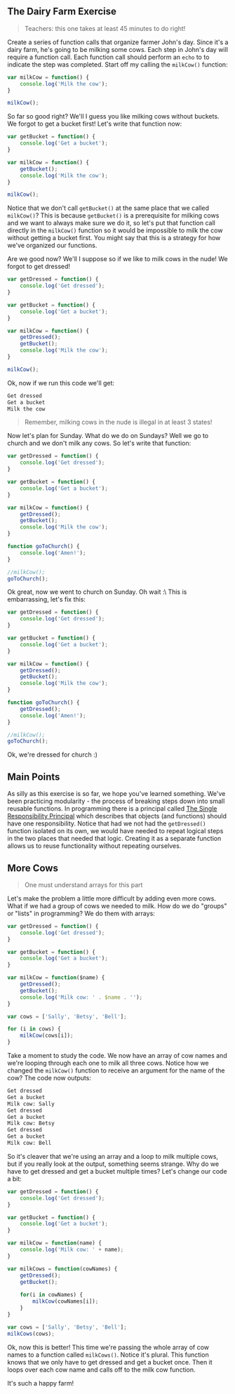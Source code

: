 ## The Dairy Farm Exercise

> Teachers: this one takes at least 45 minutes to do right!

Create a series of function calls that organize farmer John's day. Since it's a dairy farm, he's going to be milking some cows. Each step in John's day will require a function call. Each function call should perform an `echo` to to indicate the step was completed. Start off my calling the `milkCow()` function:

```js
var milkCow = function() {
    console.log('Milk the cow');
}

milkCow();
```

So far so good right? We'll I guess you like milking cows without buckets. We forgot to get a  bucket first! Let's write that function now:

```js
var getBucket = function() {
    console.log('Get a bucket');
}

var milkCow = function() {
    getBucket();
    console.log('Milk the cow');
}

milkCow();
```

Notice that we don't call `getBucket()` at the same place that we called `milkCow()`? This is because `getBucket()` is a prerequisite for milking cows and we want to always make sure we do it, so let's put that function call directly in the `milkCow()` function so it would be impossible to milk the cow without getting a bucket first. You might say that this is a strategy for how we've organized our functions.

Are we good now? We'll I suppose so if we like to milk cows in the nude! We forgot to get dressed!

```js
var getDressed = function() {
    console.log('Get dressed');
}

var getBucket = function() {
    console.log('Get a bucket');
}

var milkCow = function() {
    getDressed();
    getBucket();
    console.log('Milk the cow');
}

milkCow();
```

Ok, now if we run this code we'll get:

```sh
Get dressed
Get a bucket
Milk the cow
```

> Remember, milking cows in the nude is illegal in at least 3 states!

Now let's plan for Sunday. What do we do on Sundays? Well we go to church and we don't milk any cows. So let's write that function:

```js
var getDressed = function() {
    console.log('Get dressed');
}

var getBucket = function() {
    console.log('Get a bucket');
}

var milkCow = function() {
    getDressed();
    getBucket();
    console.log('Milk the cow');
}

function goToChurch() {
    console.log('Amen!');
}

//milkCow();
goToChurch();
```

Ok great, now we went to church on Sunday. Oh wait :\  This is embarrassing, let's fix this:

```js
var getDressed = function() {
    console.log('Get dressed');
}

var getBucket = function() {
    console.log('Get a bucket');
}

var milkCow = function() {
    getDressed();
    getBucket();
    console.log('Milk the cow');
}

function goToChurch() {
    getDressed();
    console.log('Amen!');
}

//milkCow();
goToChurch();
```

Ok, we're dressed for church :)

## Main Points

As silly as this exercise is so far, we hope you've learned something. We've been practicing modularity - the process of breaking steps down into small reusable functions. In programming there is a principal called [The Single Responsibility Principal](http://en.wikipedia.org/wiki/Single_responsibility_principle) which describes that objects (and functions) should have one responsibility. Notice that had we not had the `getDressed()` function isolated on its own, we would have needed to repeat logical steps in the two places that needed that logic. Creating it as a separate function allows us to reuse functionality without repeating ourselves.

## More Cows

> One must understand arrays for this part

Let's make the problem a little more difficult by adding even more cows. What if we had a group of cows we needed to milk. How do we do "groups" or "lists" in programming? We do them with arrays:

```js
var getDressed = function() {
    console.log('Get dressed');
}

var getBucket = function() {
    console.log('Get a bucket');
}

var milkCow = function($name) {
    getDressed();
    getBucket();
    console.log('Milk cow: ' . $name . '');
}

var cows = ['Sally', 'Betsy', 'Bell'];

for (i in cows) {
    milkCow(cows[i]);
}
```

Take a moment to study the code. We now have an array of cow names and we're looping through each one to milk all three cows. Notice how we changed the `milkCow()` function to receive an argument for the name of the cow? The code now outputs:

```sh
Get dressed
Get a bucket
Milk cow: Sally
Get dressed
Get a bucket
Milk cow: Betsy
Get dressed
Get a bucket
Milk cow: Bell
```

So it's cleaver that we're using an array and a loop to milk multiple cows, but if you really look at the output, something seems strange. Why do we have to get dressed and get a bucket multiple times? Let's change our code a bit:

```js
var getDressed = function() {
    console.log('Get dressed');
}

var getBucket = function() {
    console.log('Get a bucket');
}

var milkCow = function(name) {
    console.log('Milk cow: ' + name);
}

var milkCows = function(cowNames) {
    getDressed();
    getBucket();
    
    for(i in cowNames) {
        milkCow(cowNames[i]);
    }
}

var cows = ['Sally', 'Betsy', 'Bell'];
milkCows(cows);
```

Ok, now this is better! This time we're passing the whole array of cow names to a function called `milkCows()`. Notice it's plural. This function knows that we only have to get dressed and get a bucket once. Then it loops over each cow name and calls off to the milk cow function.

It's such a happy farm!